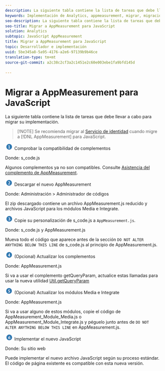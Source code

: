 ```yaml
---
description: La siguiente tabla contiene la lista de tareas que debe llevar a cabo para migrar su implementación.
keywords: Implementación de Analytics, appmeasurement, migrar, migración, javascript
seo-description: La siguiente tabla contiene la lista de tareas que debe llevar a cabo para migrar su implementación.
seo-title: Migrar a AppMeasurement para JavaScript
solution: Analytics
subtopic: JavaScript AppMeasurement
title: Migrar a AppMeasurement para JavaScript
topic: Desarrollador e implementación
uuid: 5be345a8-5a95-4176-a2e6-97139b9b46ce
translation-type: tm+mt
source-git-commit: a2c38c2cf3a2c1451e2c60e003ebe1fa9bfd145d

---
```



# Migrar a AppMeasurement para JavaScript

La siguiente tabla contiene la lista de tareas que debe llevar a cabo para migrar su implementación.

> [!NOTE] Se recomienda migrar al [Servicio de identidad](../../../implement/js-implementation/c-unique-visitors/visid-service.md#concept_230F8759826E47789EA8DEE08FA09B07) cuando migre a [!DNL AppMeasurement] para JavaScript.

![](assets/step1_icon.png) Comprobar la compatibilidad de complementos

Donde: s\_code.js

Algunos complementos ya no son compatibles. Consulte [Asistencia del complemento de AppMeasurement](../../../implement/js-implementation/c-appmeasurement-js/plugins-support.md#concept_E31A189BC8A547738666EB5E00D2252A).

![](assets/step2_icon.png) Descargar el nuevo AppMeasurement

Donde: Administración &gt; Administrador de códigos

El zip descargado contiene un archivo AppMeasurement.js reducido y archivos JavaScript para los módulos Media e Integrate.

![](assets/step3_icon.png) Copie su personalización de s\_code.js a `AppMeasurement.js`.

Donde: s\_code.js y AppMeasurement.js

Mueva todo el código que aparece antes de la sección `DO NOT ALTER ANYTHING BELOW THIS LINE` de s\_code.js al principio de AppMeasurement.js.

![](assets/step4_icon.png) (Opcional) Actualizar los complementos

Donde: AppMeasurement.js

Si va a usar el complemento getQueryParam, actualice estas llamadas para usar la nueva utilidad [Util.getQueryParam](../../../implement/js-implementation/util-getqueryparam.md#concept_763AD2621BB44A3990204BE72D3C9FA5)

![](assets/step5_icon.png) (Opcional) Actualizar los módulos Media e Integrate

Donde: AppMeasurement.js

Si va a usar alguno de estos módulos, copie el código de AppMeasurement\_Module\_Media.js o AppMeasurement\_Module\_Integrate.js y péguelo junto antes de `DO NOT ALTER ANYTHING BELOW THIS LINE` en AppMeasurement.js.

![](assets/step6_icon.png) Implementar el nuevo JavaScript

Donde: Su sitio web

Puede implementar el nuevo archivo JavaScript según su proceso estándar. El código de página existente es compatible con esta nueva versión.
